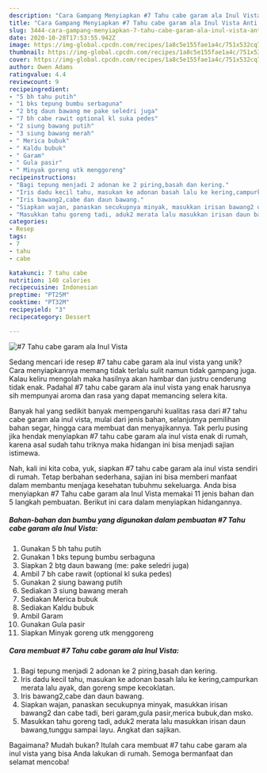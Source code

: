 ```yaml
---
description: "Cara Gampang Menyiapkan #7 Tahu cabe garam ala Inul Vista Anti Gagal"
title: "Cara Gampang Menyiapkan #7 Tahu cabe garam ala Inul Vista Anti Gagal"
slug: 3444-cara-gampang-menyiapkan-7-tahu-cabe-garam-ala-inul-vista-anti-gagal
date: 2020-10-28T17:53:55.942Z
image: https://img-global.cpcdn.com/recipes/1a8c5e155fae1a4c/751x532cq70/7-tahu-cabe-garam-ala-inul-vista-foto-resep-utama.jpg
thumbnail: https://img-global.cpcdn.com/recipes/1a8c5e155fae1a4c/751x532cq70/7-tahu-cabe-garam-ala-inul-vista-foto-resep-utama.jpg
cover: https://img-global.cpcdn.com/recipes/1a8c5e155fae1a4c/751x532cq70/7-tahu-cabe-garam-ala-inul-vista-foto-resep-utama.jpg
author: Owen Adams
ratingvalue: 4.4
reviewcount: 9
recipeingredient:
- "5 bh tahu putih"
- "1 bks tepung bumbu serbaguna"
- "2 btg daun bawang me pake seledri juga"
- "7 bh cabe rawit optional kl suka pedes"
- "2 siung bawang putih"
- "3 siung bawang merah"
- " Merica bubuk"
- " Kaldu bubuk"
- " Garam"
- " Gula pasir"
- " Minyak goreng utk menggoreng"
recipeinstructions:
- "Bagi tepung menjadi 2 adonan ke 2 piring,basah dan kering."
- "Iris dadu kecil tahu, masukan ke adonan basah lalu ke kering,campurkan merata lalu ayak, dan goreng smpe kecoklatan."
- "Iris bawang2,cabe dan daun bawang."
- "Siapkan wajan, panaskan secukupnya minyak, masukkan irisan bawang2 dan cabe tadi, beri garam,gula pasir,merica bubuk,dan m*s*ko."
- "Masukkan tahu goreng tadi, aduk2 merata lalu masukkan irisan daun bawang,tunggu sampai layu. Angkat dan sajikan."
categories:
- Resep
tags:
- 7
- tahu
- cabe

katakunci: 7 tahu cabe 
nutrition: 140 calories
recipecuisine: Indonesian
preptime: "PT25M"
cooktime: "PT32M"
recipeyield: "3"
recipecategory: Dessert

---
```



![#7 Tahu cabe garam ala Inul Vista](https://img-global.cpcdn.com/recipes/1a8c5e155fae1a4c/751x532cq70/7-tahu-cabe-garam-ala-inul-vista-foto-resep-utama.jpg)

Sedang mencari ide resep #7 tahu cabe garam ala inul vista yang unik? Cara menyiapkannya memang tidak terlalu sulit namun tidak gampang juga. Kalau keliru mengolah maka hasilnya akan hambar dan justru cenderung tidak enak. Padahal #7 tahu cabe garam ala inul vista yang enak harusnya sih mempunyai aroma dan rasa yang dapat memancing selera kita.

Banyak hal yang sedikit banyak mempengaruhi kualitas rasa dari #7 tahu cabe garam ala inul vista, mulai dari jenis bahan, selanjutnya pemilihan bahan segar, hingga cara membuat dan menyajikannya. Tak perlu pusing jika hendak menyiapkan #7 tahu cabe garam ala inul vista enak di rumah, karena asal sudah tahu triknya maka hidangan ini bisa menjadi sajian istimewa.




Nah, kali ini kita coba, yuk, siapkan #7 tahu cabe garam ala inul vista sendiri di rumah. Tetap berbahan sederhana, sajian ini bisa memberi manfaat dalam membantu menjaga kesehatan tubuhmu sekeluarga. Anda bisa menyiapkan #7 Tahu cabe garam ala Inul Vista memakai 11 jenis bahan dan 5 langkah pembuatan. Berikut ini cara dalam menyiapkan hidangannya.

<!--inarticleads1-->

##### Bahan-bahan dan bumbu yang digunakan dalam pembuatan #7 Tahu cabe garam ala Inul Vista:

1. Gunakan 5 bh tahu putih
1. Gunakan 1 bks tepung bumbu serbaguna
1. Siapkan 2 btg daun bawang (me: pake seledri juga)
1. Ambil 7 bh cabe rawit (optional kl suka pedes)
1. Gunakan 2 siung bawang putih
1. Sediakan 3 siung bawang merah
1. Sediakan  Merica bubuk
1. Sediakan  Kaldu bubuk
1. Ambil  Garam
1. Gunakan  Gula pasir
1. Siapkan  Minyak goreng utk menggoreng




<!--inarticleads2-->

##### Cara membuat #7 Tahu cabe garam ala Inul Vista:

1. Bagi tepung menjadi 2 adonan ke 2 piring,basah dan kering.
1. Iris dadu kecil tahu, masukan ke adonan basah lalu ke kering,campurkan merata lalu ayak, dan goreng smpe kecoklatan.
1. Iris bawang2,cabe dan daun bawang.
1. Siapkan wajan, panaskan secukupnya minyak, masukkan irisan bawang2 dan cabe tadi, beri garam,gula pasir,merica bubuk,dan m*s*ko.
1. Masukkan tahu goreng tadi, aduk2 merata lalu masukkan irisan daun bawang,tunggu sampai layu. Angkat dan sajikan.




Bagaimana? Mudah bukan? Itulah cara membuat #7 tahu cabe garam ala inul vista yang bisa Anda lakukan di rumah. Semoga bermanfaat dan selamat mencoba!
